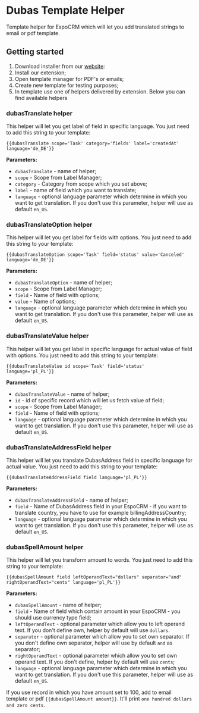 # Dubas Template Helper
Template helper for EspoCRM which will let you add translated strings to email or pdf template.

## Getting started
1. Download installer from our [website](https://devcrm.it/template-helper):
2. Install our extension;
3. Open template manager for PDF's or emails; 
4. Create new template for testing purposes;
5. In template use one of helpers delivered by extension. Below you can find available helpers

### dubasTranslate helper
This helper will let you get label of field in specific language.
You just need to add this string to your template:

`{{dubasTranslate scope='Task' category='fields' label='createdAt' language='de_DE'}}`

**Parameters:**
+ `dubasTranslate` - name of helper;
+ `scope` - Scope from Label Manager;
+ `category` - Category from scope which you set above;
+ `label` - name of field which you want to translate;
+ `language` - optional language parameter which determine in which you want to get translation. If you don't use this parameter, helper will use as default `en_US`.

### dubasTranslateOption helper
This helper will let you get label for fields with options.
You just need to add this string to your template:

`{{dubasTranslateOption scope='Task' field='status' value='Canceled' language='de_DE'}}`

**Parameters:**
+ `dubasTranslateOption` - name of helper;
+ `scope` - Scope from Label Manager;
+ `field` - Name of field with options;
+ `value` - Name of options; 
+ `language` - optional language parameter which determine in which you want to get translation. If you don't use this parameter, helper will use as default `en_US`.

### dubasTranslateValue helper
This helper will let you get label in specific language for actual value of field with options.
You just need to add this string to your template:

`{{dubasTranslateValue id scope='Task' field='status' language='pl_PL'}}`

**Parameters:**
+ `dubasTranslateValue` - name of helper;
+ `id` - id of specific record which will let us fetch value of field;
+ `scope` - Scope from Label Manager;
+ `field` - Name of field with options;
+ `language` - optional language parameter which determine in which you want to get translation. If you don't use this parameter, helper will use as default `en_US`.

### dubasTranslateAddressField helper
This helper will let you translate DubasAddress field in specific language for actual value.
You just need to add this string to your template:

`{{dubasTranslateAddressField field language='pl_PL'}}`

**Parameters:**
+ `dubasTranslateAddressField` - name of helper;
+ `field` - Name of DubasAddress field in your EspoCRM - if you want to translate country, you have to use for example billingAddressCountry;
+ `language` - optional language parameter which determine in which you want to get translation. If you don't use this parameter, helper will use as default `en_US`.

### dubasSpellAmount helper
This helper will let you transform amount to words.
You just need to add this string to your template:

`{{dubasSpellAmount field leftOperandText="dollars" separator="and" rightOperandText="cents" language='pl_PL'}}`

**Parameters:**
+ `dubasSpellAmount` - name of helper;
+ `field` - Name of field which contain amount in your EspoCRM - you should use currency type field;
+ `leftOperandText` - optional parameter which allow you to left operand text. If you don't define own, helper by default will use `dollars`.
+ `separator` - optional parameter which allow you to set own separator. If you don't define own separator, helper will use by default `and` as separator;
+ `rightOperandText` - optional parameter which allow you to set own operand text. If you don't define, helper by default will use `cents`;
+ `language` - optional language parameter which determine in which you want to get translation. If you don't use this parameter, helper will use as default `en_US`.

If you use record in which you have amount set to 100, add to email template or pdf `{{dubasSpellAmount amount}}`. It'll print `one hundred dollars and zero cents`.